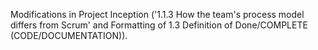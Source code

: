 Modifications in Project Inception ('1.1.3 How the team's process model differs from Scrum' and Formatting of 1.3 Definition of Done/COMPLETE (CODE/DOCUMENTATION)).

